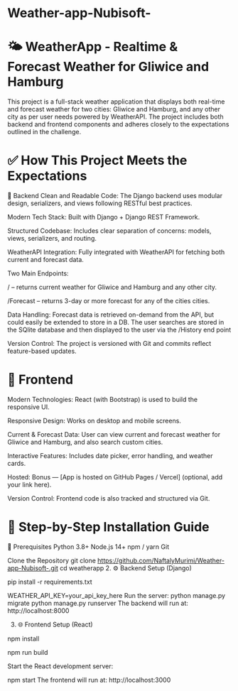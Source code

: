 # Weather-app-Nubisoft-
# 🌤️ WeatherApp - Realtime & Forecast Weather for Gliwice and Hamburg
This project is a full-stack weather application that displays both real-time and forecast weather for two cities: Gliwice and Hamburg, and any other city as per user needs powered by WeatherAPI. The project includes both backend and frontend components and adheres closely to the expectations outlined in the challenge.

# ✅ How This Project Meets the Expectations
📌 Backend
Clean and Readable Code: The Django backend uses modular design, serializers, and views following RESTful best practices.

Modern Tech Stack: Built with Django + Django REST Framework.

Structured Codebase: Includes clear separation of concerns: models, views, serializers, and routing.

WeatherAPI Integration: Fully integrated with WeatherAPI for fetching both current and forecast data.

Two Main Endpoints:

/ – returns current weather for Gliwice and Hamburg and any other city.

/Forecast – returns 3-day or more forecast for any of the cities cities.

Data Handling: Forecast data is retrieved on-demand from the API, but could easily be extended to store in a DB.
                The user searches are stored in the SQlite database and then displayed to the user via the /History end point

Version Control: The project is versioned with Git and commits reflect feature-based updates.



# 📌 Frontend
Modern Technologies: React (with Bootstrap) is used to build the responsive UI.

Responsive Design: Works on desktop and mobile screens.

Current & Forecast Data: User can view current and forecast weather for Gliwice and Hamburg, and also search custom cities.

Interactive Features: Includes date picker, error handling, and weather cards.

Hosted: Bonus — [App is hosted on GitHub Pages / Vercel] (optional, add your link here).

Version Control: Frontend code is also tracked and structured via Git.

# 🚀 Step-by-Step Installation Guide
🧰 Prerequisites
Python 3.8+
Node.js 14+
npm / yarn
Git

Clone the Repository
git clone https://github.com/NaftalyMurimi/Weather-app-Nubisoft-.git
cd weatherapp
2. ⚙️ Backend Setup (Django)

pip install -r requirements.txt

WEATHER_API_KEY=your_api_key_here
Run the server:
python manage.py migrate
python manage.py runserver
The backend will run at: http://localhost:8000

3. 🌐 Frontend Setup (React)

npm install

npm run build

Start the React development server:

npm start
The frontend will run at: http://localhost:3000